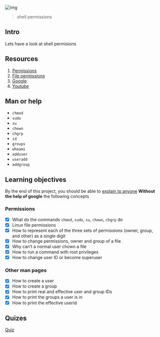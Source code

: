 ![img](https://assets.imaginablefutures.com/media/images/ALX_Logo.max-200x150.png)
  > shell permissions

## Intro
Lets have a look at shell permisions

## Resources
1. [Permissions](http://linuxcommand.org/lc3_lts0090.php)
2. [File permissions](https://linuxsurvival.com/linux-change-file-permissions-command-part-1/)
3. [Google](https://www.google.com/search?q=linux+file+permission)
4. [Youtube](https://www.youtube.com/results?search_query=file+permissions+in+linux)

## Man or help

* ```chmod```
* ```sudo```
* ```su```
* ```chown```
* ```chgrp```
* ```id```
* ```groups```
* ```whoami```
* ```adduser```
* ```useradd```
* ```addgroup```

## Learning objectives
By the end of this project, you should be able to [explain to anyone](https://fs.blog/feynman-learning-technique/?fbclid=IwAR2K5_BGPVo0QjJXkOIIqNsqcXK4lTskPWJvA0asKQIGtCPWaQBdKmj1Ztg) __Without the help of google__ the following concepts


### Permissions
* [X] What do the commands ```chmod```, ```sudo```, ```su```, ```chown```, ```chgrp``` do
* [X] Linux file permissions
* [X] How to represent each of the three sets of permissions (owner, group, and other) as a single digit
* [X] How to change permissions, owner and group of a file
* [X] Why can’t a normal user chown a file
* [X] How to run a command with root privileges
* [X] How to change user ID or become superuser

### Other man pages

* [X] How to create a user
* [X] How to create a group
* [X] How to print real and effective user and group IDs
* [X] How to print the groups a user is in
* [X] How to print the effective userid

## Quizes
[Quiz](./quiz.md)